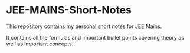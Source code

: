 # JEE-MAINS-Short-Notes

This repository contains my personal short notes for JEE Mains. 

It contains all the formulas and important bullet points covering theory as well as important concepts.

